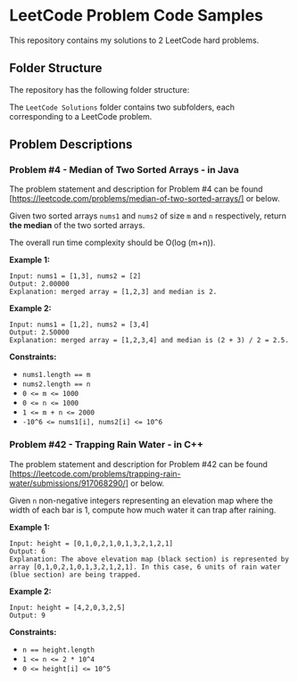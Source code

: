 # LeetCode Problem Code Samples
This repository contains my solutions to 2 LeetCode hard problems.


## Folder Structure
The repository has the following folder structure:

The `LeetCode Solutions` folder contains two subfolders, each corresponding to a LeetCode problem. 


## Problem Descriptions
### Problem #4 - Median of Two Sorted Arrays - in Java
The problem statement and description for Problem #4 can be found [https://leetcode.com/problems/median-of-two-sorted-arrays/] or below.

Given two sorted arrays `nums1` and `nums2` of size `m` and `n` respectively, return **the median** of the two sorted arrays.

The overall run time complexity should be O(log (m+n)).


**Example 1:**
```
Input: nums1 = [1,3], nums2 = [2]
Output: 2.00000
Explanation: merged array = [1,2,3] and median is 2.
```

**Example 2:**
```
Input: nums1 = [1,2], nums2 = [3,4]
Output: 2.50000
Explanation: merged array = [1,2,3,4] and median is (2 + 3) / 2 = 2.5.
```

**Constraints:**
* `nums1.length == m`
* `nums2.length == n`
* `0 <= m <= 1000`
* `0 <= n <= 1000`
* `1 <= m + n <= 2000`
* `-10^6 <= nums1[i], nums2[i] <= 10^6`

### Problem #42 - Trapping Rain Water - in C++
The problem statement and description for Problem #42 can be found [https://leetcode.com/problems/trapping-rain-water/submissions/917068290/] or below.

Given `n` non-negative integers representing an elevation map where the width of each bar is 1, compute how much water it can trap after raining.


**Example 1:**
```
Input: height = [0,1,0,2,1,0,1,3,2,1,2,1]
Output: 6
Explanation: The above elevation map (black section) is represented by array [0,1,0,2,1,0,1,3,2,1,2,1]. In this case, 6 units of rain water (blue section) are being trapped.
```

**Example 2:**
```
Input: height = [4,2,0,3,2,5]
Output: 9
```

**Constraints:**
* `n == height.length`
* `1 <= n <= 2 * 10^4`
* `0 <= height[i] <= 10^5`
